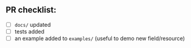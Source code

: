 ## PR checklist:
- [ ] `docs/` updated
- [ ] tests added
- [ ] an example added to `examples/` (useful to demo new field/resource)
